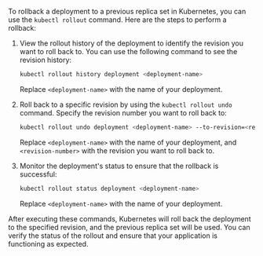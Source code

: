 To rollback a deployment to a previous replica set in Kubernetes, you can use the `kubectl rollout` command. Here are the steps to perform a rollback:

1. View the rollout history of the deployment to identify the revision you want to roll back to. You can use the following command to see the revision history:

   ```bash
   kubectl rollout history deployment <deployment-name>
   ```

   Replace `<deployment-name>` with the name of your deployment.

2. Roll back to a specific revision by using the `kubectl rollout undo` command. Specify the revision number you want to roll back to:

   ```bash
   kubectl rollout undo deployment <deployment-name> --to-revision=<revision-number>
   ```

   Replace `<deployment-name>` with the name of your deployment, and `<revision-number>` with the revision you want to roll back to.

3. Monitor the deployment's status to ensure that the rollback is successful:

   ```bash
   kubectl rollout status deployment <deployment-name>
   ```

   Replace `<deployment-name>` with the name of your deployment.

After executing these commands, Kubernetes will roll back the deployment to the specified revision, and the previous replica set will be used. You can verify the status of the rollout and ensure that your application is functioning as expected.
